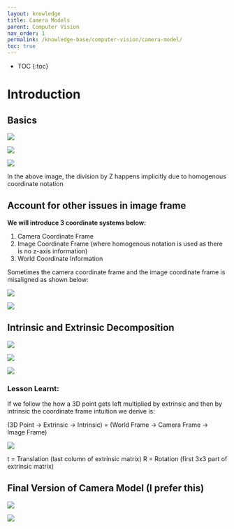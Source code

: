 ```yaml
---
layout: knowledge
title: Camera Models
parent: Computer Vision
nav_order: 1
permalink: /knowledge-base/computer-vision/camera-model/
toc: true
---
```


* TOC
{:toc}

# Introduction

## Basics

![](../../../images/knowledge_base/computer_vision/camera_models/13.png)

![](../../../images/knowledge_base/computer_vision/camera_models/2.png)

![](../../../images/knowledge_base/computer_vision/camera_models/3.png)

In the above image, the division by Z happens implicitly due to homogenous coordinate notation

## Account for other issues in image frame

**We will introduce 3 coordinate systems below:**
1. Camera Coordinate Frame
2. Image Coordinate Frame (where homogenous notation is used as there is no z-axis information)
3. World Coordinate Information

Sometimes the camera coordinate frame and the image coordinate frame is misaligned as shown below:

![](../../../images/knowledge_base/computer_vision/camera_models/4.png)

![](../../../images/knowledge_base/computer_vision/camera_models/5.png)

## Intrinsic and Extrinsic Decomposition

![](../../../images/knowledge_base/computer_vision/camera_models/6.png)

![](../../../images/knowledge_base/computer_vision/camera_models/7.png)

![](../../../images/knowledge_base/computer_vision/camera_models/8.png)

### Lesson Learnt:

If we follow the how a 3D point gets left multiplied by extrinsic and then by intrinsic the
coordinate frame intuition we derive is:

(3D Point -> Extrinsic -> Intrinsic)  =  (World Frame -> Camera Frame -> Image Frame)

![](../../../images/knowledge_base/computer_vision/camera_models/9.png)

t = Translation (last column of extrinsic matrix)
R = Rotation (first 3x3 part of extrinsic matrix)

## Final Version of Camera Model (I prefer this)

![](../../../images/knowledge_base/computer_vision/camera_models/12.png)

![](../../../images/knowledge_base/computer_vision/camera_models/11.jpg)